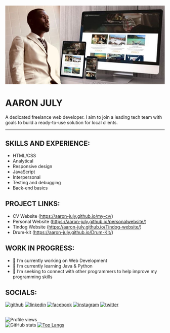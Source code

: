 
![](image/image1.jpg)
<!-- ![AARON JULY](https://media-exp1.licdn.com/dms/image/C5616AQHiijUg6vCBMQ/profile-displaybackgroundimage-shrink_350_1400/0/1642829079723?e=1653523200&v=beta&t=q_Q8k9TSDGHBJW_TeAHrx1j0p3_iIUTPKPls8InWuDM) -->


# AARON JULY


A dedicated freelance web developer. I aim to join a leading tech team with goals to build a ready-to-use solution for local clients.


<hr>

## SKILLS AND EXPERIENCE:<br>
-  HTML/CSS
-  Analytical
-  Responsive design
-  JavaScript
-  Interpersonal
-  Testing and debugging
-  Back-end basics

## PROJECT LINKS:

- CV Website (https://aaron-july.github.io/my-cv/)
- Personal Website (https://aaron-july.github.io/personalwebsite/)
- Tindog Website (https://aaron-july.github.io/Tindog-website/)
- Drum-kit (https://aaron-july.github.io/Drum-Kit/)

## WORK IN PROGRESS:
- 🔭 I’m currently working on Web Development 
- 🌱 I’m currently learning Java & Python 
- 🤔 I’m seeking to connect with other programmers to help improve my programming skills 

## SOCIALS:
[<img src='https://cdn.jsdelivr.net/npm/simple-icons@3.0.1/icons/github.svg' alt='github' height='40'>](https://github.com/Aaron-July)  [<img src='https://cdn.jsdelivr.net/npm/simple-icons@3.0.1/icons/linkedin.svg' alt='linkedin' height='40'>](https://www.linkedin.com/in/Aaron-July/)  [<img src='https://cdn.jsdelivr.net/npm/simple-icons@3.0.1/icons/facebook.svg' alt='facebook' height='40'>](https://www.facebook.com/july.aaron.589)  [<img src='https://cdn.jsdelivr.net/npm/simple-icons@3.0.1/icons/instagram.svg' alt='instagram' height='40'>](https://www.instagram.com/Mr.ajuly/)  [<img src='https://cdn.jsdelivr.net/npm/simple-icons@3.0.1/icons/twitter.svg' alt='twitter' height='40'>](https://twitter.com/July_Agbiaowei)  

##

![Profile views](https://gpvc.arturio.dev/Aaron-July)  
![GitHub stats](https://github-readme-stats.vercel.app/api?username=Aaron-July&show_icons=true)  [![Top Langs](https://github-readme-stats.vercel.app/api/top-langs/?username=Aaron-July)](https://github.com/anuraghazra/github-readme-stats) 
